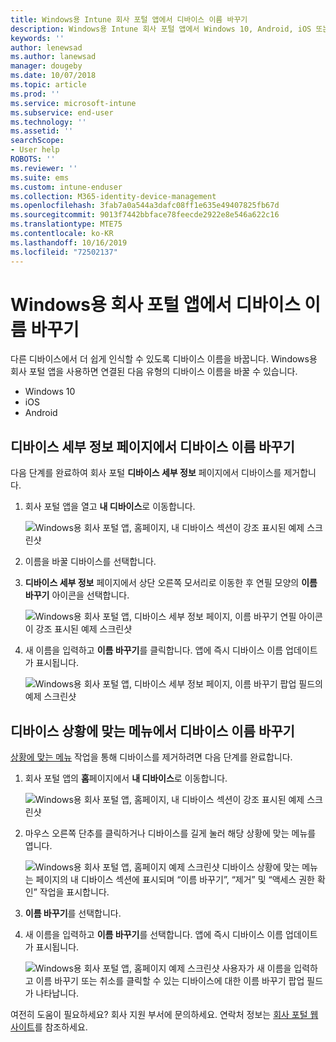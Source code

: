 ```yaml
---
title: Windows용 Intune 회사 포털 앱에서 디바이스 이름 바꾸기
description: Windows용 Intune 회사 포털 앱에서 Windows 10, Android, iOS 또는 Microsoft HoloLens 디바이스 편집 및 이름 바꾸기
keywords: ''
author: lenewsad
ms.author: lanewsad
manager: dougeby
ms.date: 10/07/2018
ms.topic: article
ms.prod: ''
ms.service: microsoft-intune
ms.subservice: end-user
ms.technology: ''
ms.assetid: ''
searchScope:
- User help
ROBOTS: ''
ms.reviewer: ''
ms.suite: ems
ms.custom: intune-enduser
ms.collection: M365-identity-device-management
ms.openlocfilehash: 3fab7a0a544a3dafc08ff1e635e49407825fb67d
ms.sourcegitcommit: 9013f7442bbface78feecde2922e8e546a622c16
ms.translationtype: MTE75
ms.contentlocale: ko-KR
ms.lasthandoff: 10/16/2019
ms.locfileid: "72502137"
---
```

# <a name="rename-device-from-the-company-portal-app-for-windows"></a>Windows용 회사 포털 앱에서 디바이스 이름 바꾸기
다른 디바이스에서 더 쉽게 인식할 수 있도록 디바이스 이름을 바꿉니다. Windows용 회사 포털 앱을 사용하면 연결된 다음 유형의 디바이스 이름을 바꿀 수 있습니다.  
* Windows 10
* iOS
* Android  

## <a name="rename-device-from-device-details-page"></a>**디바이스 세부 정보** 페이지에서 디바이스 이름 바꾸기  
다음 단계를 완료하여 회사 포털 **디바이스 세부 정보** 페이지에서 디바이스를 제거합니다. 

1. 회사 포털 앱을 열고 **내 디바이스**로 이동합니다.  

    ![Windows용 회사 포털 앱, 홈페이지, 내 디바이스 섹션이 강조 표시된 예제 스크린샷](./media/1809_CheckAccess_Context_Select_Device.png)  
2. 이름을 바꿀 디바이스를 선택합니다.
3. **디바이스 세부 정보** 페이지에서 상단 오른쪽 모서리로 이동한 후 연필 모양의 **이름 바꾸기** 아이콘을 선택합니다.  

     ![Windows용 회사 포털 앱, 디바이스 세부 정보 페이지, 이름 바꾸기 연필 아이콘이 강조 표시된 예제 스크린샷](./media/1809_Rename_CPapp_Windows_icon.png) 
4. 새 이름을 입력하고 **이름 바꾸기**를 클릭합니다. 앱에 즉시 디바이스 이름 업데이트가 표시됩니다.  

     ![Windows용 회사 포털 앱, 디바이스 세부 정보 페이지, 이름 바꾸기 팝업 필드의 예제 스크린샷](./media/1808_RenameApp_Popup.png)  

## <a name="rename-device-from-device-context-menu"></a>디바이스 상황에 맞는 메뉴에서 디바이스 이름 바꾸기  
[상황에 맞는 메뉴](https://docs.microsoft.com//windows/uwp/design/controls-and-patterns/menus) 작업을 통해 디바이스를 제거하려면 다음 단계를 완료합니다.  

1. 회사 포털 앱의 **홈**페이지에서 **내 디바이스**로 이동합니다.

    ![Windows용 회사 포털 앱, 홈페이지, 내 디바이스 섹션이 강조 표시된 예제 스크린샷](./media/1809_CheckAccess_Context_Select_Device.png)  
2. 마우스 오른쪽 단추를 클릭하거나 디바이스를 길게 눌러 해당 상황에 맞는 메뉴를 엽니다.  

    ![Windows용 회사 포털 앱, 홈페이지 예제 스크린샷 디바이스 상황에 맞는 메뉴는 페이지의 **내 디바이스** 섹션에 표시되며 “이름 바꾸기”, “제거” 및 “액세스 권한 확인” 작업을 표시합니다.](./media/1809_DeviceContextMenu_Windows_CP.png)    
3. **이름 바꾸기**를 선택합니다.  
4. 새 이름을 입력하고 **이름 바꾸기**를 선택합니다. 앱에 즉시 디바이스 이름 업데이트가 표시됩니다.  

     ![Windows용 회사 포털 앱, 홈페이지 예제 스크린샷 사용자가 새 이름을 입력하고 이름 바꾸기 또는 취소를 클릭할 수 있는 디바이스에 대한 이름 바꾸기 팝업 필드가 나타납니다.](./media/1808_RenameApp_Popup.png)  

여전히 도움이 필요하세요? 회사 지원 부서에 문의하세요. 연락처 정보는 [회사 포털 웹 사이트](https://go.microsoft.com/fwlink/?linkid=2010980)를 참조하세요.

